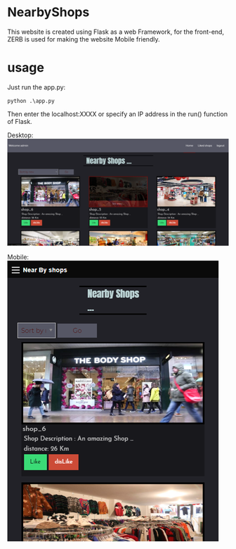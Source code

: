 # NearbyShops
This website is created using Flask as a web Framework, for the front-end, ZERB is used for making the website Mobile friendly.
# usage
Just run the app.py:
```
python .\app.py
```
Then enter the localhost:XXXX or specify an IP address in the run() function of Flask.

Desktop:  
![alt text](https://github.com/abdelilahbahassou/NearbyShops/blob/master/Screenshots/Desktop.PNG)

Mobile:  
![alt text](https://github.com/abdelilahbahassou/NearbyShops/blob/master/Screenshots/Mobile.PNG)
